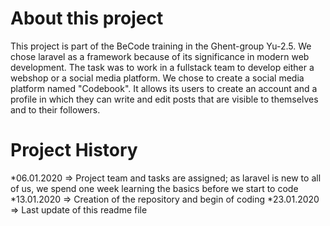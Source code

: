 # About this project
This project is part of the BeCode training in the Ghent-group Yu-2.5.
We chose laravel as a framework because of its significance in modern web development.
The task was to work in a fullstack team to develop either a webshop or a social media platform. We chose to create a social media platform named "Codebook". It allows its users to create an account and a profile in which they can write and edit posts that are visible to themselves and to their followers.

# Project History
*06.01.2020 => Project team and tasks are assigned; as laravel is new to all of us, we spend one week learning the basics before we start to code
*13.01.2020 => Creation of the repository and begin of coding
*23.01.2020 => Last update of this readme file
